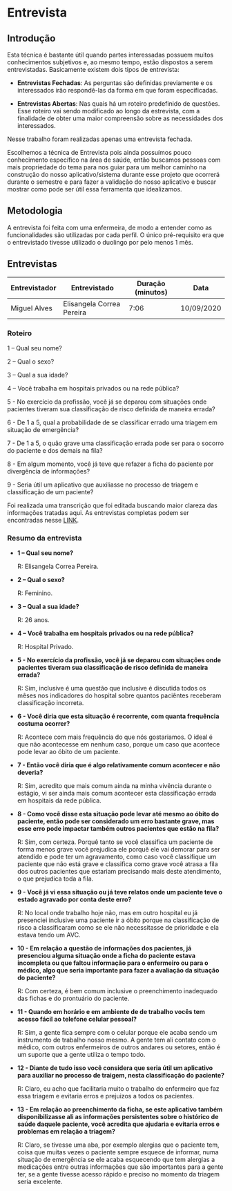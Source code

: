  # Entrevista

## Introdução

Esta técnica é bastante útil quando partes interessadas possuem muitos conhecimentos subjetivos e, ao mesmo tempo, estão dispostos a serem entrevistadas. Basicamente existem dois tipos de entrevista:

* **Entrevistas Fechadas**: As perguntas são definidas previamente e os interessados irão respondê-las da forma em que foram especificadas.

* **Entrevistas Abertas**: Nas quais há um roteiro predefinido de questões. Esse roteiro vai sendo modificado ao longo da estrevista, com a finalidade de obter uma maior compreensão sobre as necessidades dos interessados.

Nesse trabalho foram realizadas apenas uma entrevista fechada.

Escolhemos a técnica de Entrevista pois ainda possuímos pouco conhecimento específico na área de saúde, então buscamos pessoas com mais propriedade do tema para nos guiar para um melhor caminho na construção do nosso aplicativo/sistema durante esse projeto que ocorrerá durante o semestre e para fazer a validação do nosso aplicativo e buscar mostrar como pode ser útil essa ferramenta que idealizamos.

## Metodologia

A entrevista foi feita com uma enfermeira, de modo a entender como as funcionalidades são utilizadas por cada perfil. O único pré-requisito era que o entrevistado tivesse utilizado o duolingo por pelo menos 1 mês.

## Entrevistas

| Entrevistador | Entrevistado              | Duração (minutos) |    Data    |
|---------------|---------------------------|-------------------|------------|
| Miguel Alves  | Elisangela Correa Pereira |  7:06             | 10/09/2020 |

### Roteiro

1 – Qual seu nome? 

2 – Qual o sexo? 

3 – Qual a sua idade? 

4 – Você trabalha em hospitais privados ou na rede pública?  

5 - No exercício da profissão, você já se deparou com situações onde pacientes tiveram sua classificação de risco definida de maneira errada? 

6 - De 1 a 5, qual a probabilidade de se classificar errado uma triagem em situação de emergência? 

7 - De 1 a 5, o quão grave uma classificação errada pode ser para o socorro do paciente e dos demais na fila? 

8 - Em algum momento, você já teve que refazer a ficha do paciente por divergência de informações? 

9 - Seria útil um aplicativo que auxiliasse no processo de triagem e classificação de um paciente? 

Foi realizada uma transcrição que foi editada buscando maior clareza das informações tratadas aqui. As entrevistas completas podem ser encontradas nesse [LINK]().

### Resumo da entrevista

* **1 – Qual seu nome?**

    R: Elisangela Correa Pereira.

* **2 – Qual o sexo?**

    R: Feminino.

* **3 – Qual a sua idade?**

    R: 26 anos.

* **4 – Você trabalha em hospitais privados ou na rede pública?**

    R: Hospital Privado.

* **5 - No exercício da profissão, você já se deparou com situações onde pacientes tiveram sua classificação de risco definida de maneira errada?** 

    R: Sim, inclusive é uma questão que inclusive é discutida todos os mêses nos indicadores do hospital sobre quantos paciêntes receberam classificação incorreta.

* **6 - Você diria que esta situação é recorrente, com quanta frequência costuma ocorrer?**

    R: Acontece com mais frequência do que nós gostariamos. O ideal é que não acontecesse em nenhum caso, porque um caso que acontece pode levar ao óbito de um paciente.

* **7 - Então você diria que é algo relativamente comum acontecer e não deveria?**      

    R: Sim, acredito que mais comum ainda na minha vivência durante o estágio, vi ser ainda mais comum acontecer esta classificação errada em hospitais da rede pública.

* **8 - Como você disse esta situação pode levar até mesmo ao óbito do paciente, então pode ser considerado um erro bastante grave, mas esse erro pode impactar também outros pacientes que estão na fila?** 

    R: Sim, com certeza. Porquê tanto se você classifica um paciente de forma menos grave você prejudica ele porquê ele vai demorar para ser atendido e pode ter um agravamento, como caso você classifique um paciente que não está grave e classifica como grave você atrasa a fila dos outros pacientes que estariam precisando mais deste atendimento, o que prejudica toda a fila.

* **9 - Você já vi essa situação ou já teve relatos onde um paciente teve o estado agravado por conta deste erro?**

    R: No local onde trabalho hoje não, mas em outro hospital eu já presenciei inclusive uma paciente ir a óbito porque na classificação de risco a classificaram como se ele não necessitasse de prioridade e ela estava tendo um AVC.

* **10 - Em relação a questão de informações dos pacientes, já presenciou alguma situação onde a ficha do paciente estava incompleta ou que faltou informação para o enfermeiro ou para o médico, algo que seria importante para fazer a avaliação da situação do paciente?**

    R: Com certeza, é bem comum inclusive o preenchimento inadequado das fichas e do prontuário do paciente.

* **11 - Quando em horário e em ambiente de de trabalho vocês tem acesso fácil ao telefone celular pessoal?** 

    R: Sim, a gente fica sempre com o celular porque ele acaba sendo um instrumento de trabalho nosso mesmo. A gente tem ali contato com o médico, com outros enfermeiros de outros andares ou setores, então é um suporte que a gente utiliza o tempo todo.

* **12 - Diante de tudo isso você considera que seria útil um aplicativo para auxiliar no processo de traigem, nesta classificação do paciente?**

    R: Claro, eu acho que facilitaria muito o trabalho do enfermeiro que faz essa triagem e evitaria erros e prejuizos a todos os pacientes.

* **13 - Em relação ao preenchimento da ficha, se este aplicativo também disponibilizasse ali as informações persistentes sobre o histórico de saúde daquele paciente, você acredita que ajudaria e evitaria erros e problemas em relação a triagem?**

    R: Claro, se tivesse uma aba, por exemplo alergias que o paciente tem, coisa que muitas vezes o paciente sempre esquece de informar, numa situação de emergência se ele acaba esquecendo que tem alergias a medicações entre outras informações que são importantes para a gente ter, se a gente tivesse acesso rápido e preciso  no momento da triagem seria excelente.

<!-- ## Requisitos Elicitados -->
